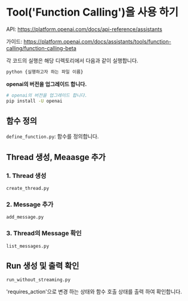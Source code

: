 # Tool('Function Calling')을 사용 하기

API: <https://platform.openai.com/docs/api-reference/assistants>

가이드: <https://platform.openai.com/docs/assistants/tools/function-calling/function-calling-beta>

각 코드의 실행은 해당 디렉토리에서 다음과 같이 실행합니다.

```bash
python {실행하고자 하는 파일 이름}
```

**openai의 버전을 업그레이드 합니다.**

```bash
# openai의 버전을 업그레이드 합니다.
pip install -U openai
```

## 함수 정의

`define_function.py`: 함수를 정의합니다.

## Thread 생성, Meaasge 추가

### 1. Thread 생성

`create_thread.py`

### 2. Message 추가

`add_message.py`

### 3. Thread의 Message 확인

`list_messages.py`

## Run 생성 및 출력 확인

`run_without_streaming.py`

'requires_action'으로 변경 하는 상태와 함수 호출 상태를 출력 하여 확인합니다.
